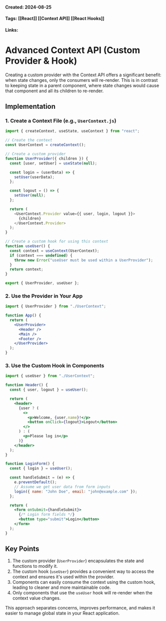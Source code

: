 #### Created: 2024-08-25
#### Tags: [[React]] [[Context API]] [[React Hooks]]
#### Links:

# Advanced Context API (Custom Provider & Hook)

Creating a custom provider with the Context API offers a significant benefit: when state changes, only the consumers will re-render. This is in contrast to keeping state in a parent component, where state changes would cause that component and all its children to re-render.

## Implementation

### 1. Create a Context File (e.g., `UserContext.js`)

```javascript
import { createContext, useState, useContext } from "react";

// Create the context
const UserContext = createContext();

// Create a custom provider
function UserProvider({ children }) {
  const [user, setUser] = useState(null);

  const login = (userData) => {
    setUser(userData);
  };

  const logout = () => {
    setUser(null);
  };

  return (
    <UserContext.Provider value={{ user, login, logout }}>
      {children}
    </UserContext.Provider>
  );
}

// Create a custom hook for using this context
function useUser() {
  const context = useContext(UserContext);
  if (context === undefined) {
    throw new Error("useUser must be used within a UserProvider");
  }
  return context;
}

export { UserProvider, useUser };
```

### 2. Use the Provider in Your App

```jsx
import { UserProvider } from "./UserContext";

function App() {
  return (
    <UserProvider>
      <Header />
      <Main />
      <Footer />
    </UserProvider>
  );
}
```

### 3. Use the Custom Hook in Components

```jsx
import { useUser } from "./UserContext";

function Header() {
  const { user, logout } = useUser();

  return (
    <header>
      {user ? (
        <>
          <p>Welcome, {user.name}!</p>
          <button onClick={logout}>Logout</button>
        </>
      ) : (
        <p>Please log in</p>
      )}
    </header>
  );
}

function LoginForm() {
  const { login } = useUser();

  const handleSubmit = (e) => {
    e.preventDefault();
    // Assume we get user data from form inputs
    login({ name: "John Doe", email: "john@example.com" });
  };

  return (
    <form onSubmit={handleSubmit}>
      {/* Login form fields */}
      <button type="submit">Login</button>
    </form>
  );
}
```

## Key Points

1. The custom provider (`UserProvider`) encapsulates the state and functions to modify it.
2. The custom hook (`useUser`) provides a convenient way to access the context and ensures it's used within the provider.
3. Components can easily consume the context using the custom hook, leading to cleaner and more maintainable code.
4. Only components that use the `useUser` hook will re-render when the context value changes.

This approach separates concerns, improves performance, and makes it easier to manage global state in your React application.
